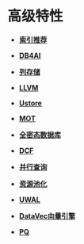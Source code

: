 # 高级特性

-   **[索引推荐](索引推荐.md)**  

-   **[DB4AI](DB4AI.md)**  

-   **[列存储](列存储.md)**  

-   **[LLVM](LLVM.md)**  

-   **[Ustore](Ustore.md)**  

-   **[MOT](MOT.md)**  

-   **[全密态数据库](全密态数据库.md)**  

-   **[DCF](DCF.md)**  

-   **[并行查询](并行查询.md)**  

-   **[资源池化](资源池化.md)**  

-   **[UWAL](UWAL.md)**  

-   **[DataVec向量引擎](DataVec向量引擎.md)**  

-   **[PQ](PQ.md)**  
